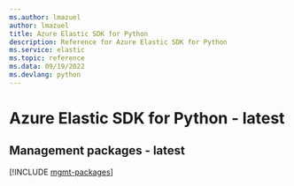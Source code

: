 ```yaml
---
ms.author: lmazuel
author: lmazuel
title: Azure Elastic SDK for Python
description: Reference for Azure Elastic SDK for Python
ms.service: elastic
ms.topic: reference
ms.data: 09/19/2022
ms.devlang: python
---
```

# Azure Elastic SDK for Python - latest

## Management packages - latest
[!INCLUDE [mgmt-packages](elastic-mgmt-index.md)]